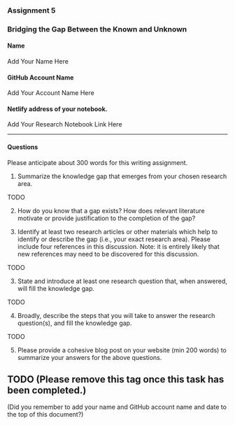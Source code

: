 ### Assignment 5
### Bridging the Gap Between the Known and Unknown

#### Name
Add Your Name Here

#### GitHub Account Name
Add Your Account Name Here

#### Netlify address of your notebook.
Add Your Research Notebook Link Here

---

#### Questions
Please anticipate about 300 words for this writing assignment.

1. Summarize the knowledge gap that emerges from your chosen research area.

 TODO

2. How do you know that a gap exists? How does relevant literature motivate or provide justification to the completion of the gap?


3. Identify at least two research articles or other materials which help to identify or describe the gap (i.e., your exact research area). Please include four references in this discussion. Note: it is entirely likely that new references may need to be discovered for this discussion.

 TODO

3. State and introduce at least one research question that, when answered, will fill the knowledge gap.

 TODO

4. Broadly, describe the steps that you will take to answer the research question(s), and fill the knowledge gap.

 TODO


5. Please provide a cohesive blog post on your website (min 200 words) to summarize your answers for the above questions.

 TODO (Please remove this tag once this task has been completed.)
---

(Did you remember to add your name and GitHub account name and date to the top of this document?)
